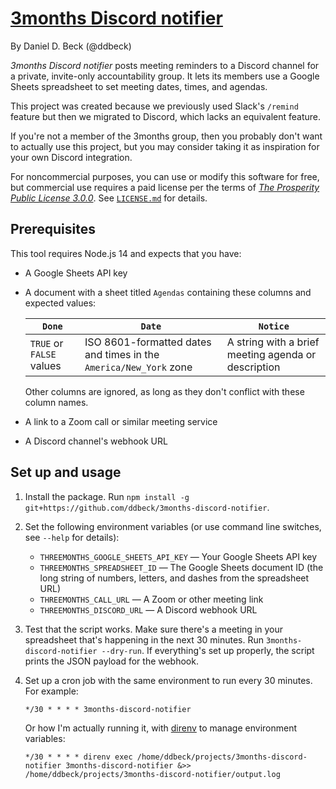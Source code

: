 # [3months Discord notifier](https://github.com/ddbeck/3months-discord-notifier#readme)

By Daniel D. Beck (@ddbeck)

_3months Discord notifier_ posts meeting reminders to a Discord channel for a private, invite-only accountability group. It lets its members use a Google Sheets spreadsheet to set meeting dates, times, and agendas.

This project was created because we previously used Slack's `/remind` feature but then we migrated to Discord, which lacks an equivalent feature.

If you're not a member of the 3months group, then you probably don't want to actually use this project, but you may consider taking it as inspiration for your own Discord integration.

For noncommercial purposes, you can use or modify this software for free, but commercial use requires a paid license per the terms of [_The Prosperity Public License 3.0.0_](https://prosperitylicense.com/). See [`LICENSE.md`](LICENSE.md) for details.

## Prerequisites

This tool requires Node.js 14 and expects that you have:

- A Google Sheets API key
- A document with a sheet titled `Agendas` containing these columns and expected values:

  | `Done`                   | `Date`                                                            | `Notice`                                            |
  | ------------------------ | ----------------------------------------------------------------- | --------------------------------------------------- |
  | `TRUE` or `FALSE` values | ISO 8601-formatted dates and times in the `America/New_York` zone | A string with a brief meeting agenda or description |

  Other columns are ignored, as long as they don't conflict with these column names.

- A link to a Zoom call or similar meeting service
- A Discord channel's webhook URL

## Set up and usage

1. Install the package. Run `npm install -g git+https://github.com/ddbeck/3months-discord-notifier`.

2. Set the following environment variables (or use command line switches, see `--help` for details):

   - `THREEMONTHS_GOOGLE_SHEETS_API_KEY` — Your Google Sheets API key
   - `THREEMONTHS_SPREADSHEET_ID` — The Google Sheets document ID (the long string of numbers, letters, and dashes from the spreadsheet URL)
   - `THREEMONTHS_CALL_URL` — A Zoom or other meeting link
   - `THREEMONTHS_DISCORD_URL` — A Discord webhook URL

3. Test that the script works. Make sure there's a meeting in your spreadsheet that's happening in the next 30 minutes. Run `3months-discord-notifier --dry-run`. If everything's set up properly, the script prints the JSON payload for the webhook.

4. Set up a cron job with the same environment to run every 30 minutes. For example:

   ```
   */30 * * * * 3months-discord-notifier
   ```

   Or how I'm actually running it, with [direnv](https://direnv.net/) to manage environment variables:

   ```
   */30 * * * * direnv exec /home/ddbeck/projects/3months-discord-notifier 3months-discord-notifier &>> /home/ddbeck/projects/3months-discord-notifier/output.log
   ```
